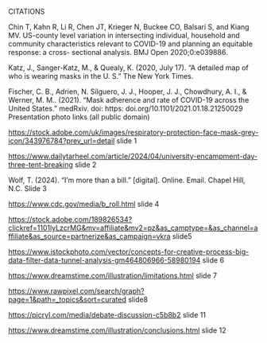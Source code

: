 CITATIONS 
 
Chin T, Kahn R, Li R, Chen JT, Krieger N, Buckee CO, Balsari S, and Kiang MV. US-county level variation in intersecting individual, household and community characteristics relevant to COVID-19 and planning an equitable response: a cross- sectional analysis. BMJ Open 2020;0:e039886. 

Katz, J., Sanger-Katz, M., & Quealy, K. (2020, July 17). “A detailed map of who is wearing masks in the U. S.” The New York Times.

Fischer, C. B., Adrien, N. Silguero, J. J., Hooper, J. J., Chowdhury, A. I., & Werner, M. M.. (2021). “Mask adherence and rate of COVID-19 across the United States.” medRxiv. doi: https: doi.org/10.1101/2021.01.18.21250029
 
Presentation photo links (all public domain) 



https://stock.adobe.com/uk/images/respiratory-protection-face-mask-grey-icon/343976784?prev_url=detail
slide 1

https://www.dailytarheel.com/article/2024/04/university-encampment-day-three-tent-breaking
slide 2

Wolf, T. (2024). “I’m more than a bill.” [digital]. Online. Email. Chapel Hill, N.C.
Slide 3

https://www.cdc.gov/media/b_roll.html
slide 4

https://stock.adobe.com/189826534?clickref=1101lyLzcrMG&mv=affiliate&mv2=pz&as_camptype=&as_channel=affiliate&as_source=partnerize&as_campaign=vkra
slide5

https://www.istockphoto.com/vector/concepts-for-creative-process-big-data-filter-data-tunnel-analysis-gm464806966-58980194
slide 6

https://www.dreamstime.com/illustration/limitations.html
slide 7

https://www.rawpixel.com/search/graph?page=1&path=_topics&sort=curated
slide8

https://picryl.com/media/debate-discussion-c5b8b2
slide 11

https://www.dreamstime.com/illustration/conclusions.html
slide 12
